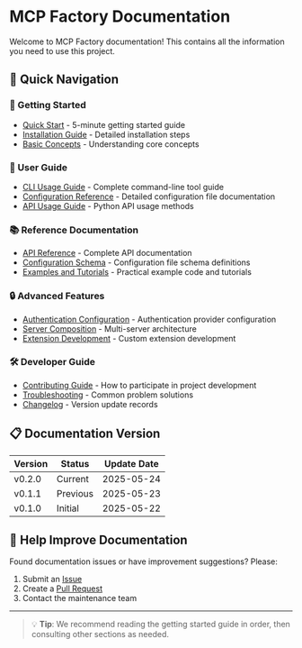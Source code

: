 # MCP Factory Documentation

Welcome to MCP Factory documentation! This contains all the information you need to use this project.

## 📖 Quick Navigation

### 🚀 Getting Started
- [Quick Start](getting-started.md) - 5-minute getting started guide
- [Installation Guide](installation.md) - Detailed installation steps
- [Basic Concepts](concepts.md) - Understanding core concepts

### 🔧 User Guide
- [CLI Usage Guide](cli-guide.md) - Complete command-line tool guide
- [Configuration Reference](configuration.md) - Detailed configuration file documentation
- [API Usage Guide](api-guide.md) - Python API usage methods

### 📚 Reference Documentation
- [API Reference](api-reference.md) - Complete API documentation
- [Configuration Schema](configuration-schema.md) - Configuration file schema definitions
- [Examples and Tutorials](examples.md) - Practical example code and tutorials

### 🔒 Advanced Features
- [Authentication Configuration](authentication.md) - Authentication provider configuration
- [Server Composition](server-composition.md) - Multi-server architecture
- [Extension Development](extending.md) - Custom extension development

### 🛠️ Developer Guide
- [Contributing Guide](contributing.md) - How to participate in project development
- [Troubleshooting](troubleshooting.md) - Common problem solutions
- [Changelog](../CHANGELOG.md) - Version update records

## 📋 Documentation Version

| Version | Status | Update Date |
|---------|--------|-------------|
| v0.2.0 | Current | 2025-05-24 |
| v0.1.1 | Previous | 2025-05-23 |
| v0.1.0 | Initial | 2025-05-22 |

## 🤝 Help Improve Documentation

Found documentation issues or have improvement suggestions? Please:
1. Submit an [Issue](https://github.com/your-repo/issues)
2. Create a [Pull Request](https://github.com/your-repo/pulls)
3. Contact the maintenance team

---

> 💡 **Tip**: We recommend reading the getting started guide in order, then consulting other sections as needed. 